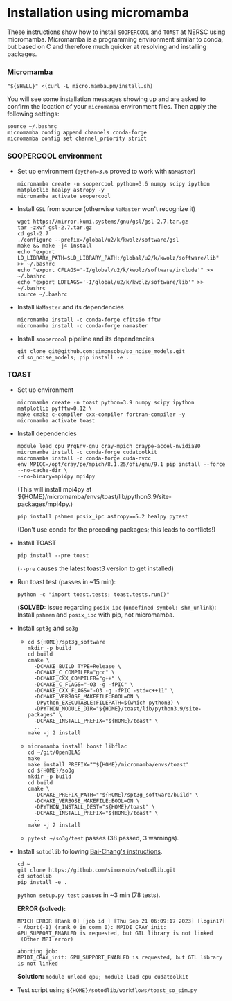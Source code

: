 # Installation using micromamba

These instructions show how to install `SOOPERCOOL` and `TOAST` at NERSC using
micromamba. Micromamba is a programming environment similar to conda, but 
based on C and therefore much quicker at resolving and installing packages.

### Micromamba

```
"${SHELL}" <(curl -L micro.mamba.pm/install.sh)
```
You will see some installation messages showing up and are asked to confirm 
the location of your `micromamba` environment files. Then apply the following 
settings:
```
source ~/.bashrc
micromamba config append channels conda-forge
micromamba config set channel_priority strict
```



### SOOPERCOOL environment
- Set up environment (`python=3.6` proved to work with `NaMaster`)

  ```
  micromamba create -n soopercool python=3.6 numpy scipy ipython matplotlib healpy astropy -y
  micromamba activate soopercool
  ```

- Install `GSL` from source (otherwise `NaMaster` won't recognize it)

  ```
  wget https://mirror.kumi.systems/gnu/gsl/gsl-2.7.tar.gz
  tar -zxvf gsl-2.7.tar.gz
  cd gsl-2.7
  ./configure --prefix=/global/u2/k/kwolz/software/gsl
  make && make -j4 install
  echo "export LD_LIBRARY_PATH=$LD_LIBRARY_PATH:/global/u2/k/kwolz/software/lib" >> ~/.bashrc
  echo "export CFLAGS='-I/global/u2/k/kwolz/software/include'" >> ~/.bashrc
  echo "export LDFLAGS='-I/global/u2/k/kwolz/software/lib'" >> ~/.bashrc
  source ~/.bashrc
  ```

- Install `NaMaster` and its dependencies

  ```
  micromamba install -c conda-forge cfitsio fftw
  micromamba install -c conda-forge namaster
  ```

- Install `soopercool` pipeline and its dependencies

  ```
  git clone git@github.com:simonsobs/so_noise_models.git
  cd so_noise_models; pip install -e .
  ```



### TOAST

- Set up environment

  ```
  micromamba create -n toast python=3.9 numpy scipy ipython matplotlib pyfftw=0.12 \
  make cmake c-compiler cxx-compiler fortran-compiler -y
  micromamba activate toast
  ```

- Install dependencies

  ```
  module load cpu PrgEnv-gnu cray-mpich craype-accel-nvidia80
  micromamba install -c conda-forge cudatoolkit
  micromamba install -c conda-forge cuda-nvcc
  env MPICC=/opt/cray/pe/mpich/8.1.25/ofi/gnu/9.1 pip install --force --no-cache-dir \
  --no-binary=mpi4py mpi4py
  ```

  (This will install mpi4py at 
  ${HOME}/micromamba/envs/toast/lib/python3.9/site-packages/mpi4py.)

  ```
  pip install pshmem posix_ipc astropy==5.2 healpy pytest
  ```

  (Don't use conda for the preceding packages; this leads to conflicts!)

- Install TOAST

  ```
  pip install --pre toast
  ```

  (`--pre` causes the latest toast3 version to get installed)

- Run toast test (passes in ~15 min):

  ```
  python -c "import toast.tests; toast.tests.run()"
  ```

  (**SOLVED:** issue regarding `posix_ipc` (`undefined symbol: shm_unlink`): Install `pshmem` and `posix_ipc` with pip, not micromamba.

- Install `spt3g` and `so3g`

  - ```
    cd ${HOME}/spt3g_software
    mkdir -p build
    cd build
    cmake \
      -DCMAKE_BUILD_TYPE=Release \
      -DCMAKE_C_COMPILER="gcc" \
      -DCMAKE_CXX_COMPILER="g++" \
      -DCMAKE_C_FLAGS="-O3 -g -fPIC" \
      -DCMAKE_CXX_FLAGS="-O3 -g -fPIC -std=c++11" \
      -DCMAKE_VERBOSE_MAKEFILE:BOOL=ON \
      -DPython_EXECUTABLE:FILEPATH=$(which python3) \
      -DPYTHON_MODULE_DIR="${HOME}/toast/lib/python3.9/site-packages" \
      -DCMAKE_INSTALL_PREFIX="${HOME}/toast" \
      ..
    make -j 2 install
    ```

  - ```
    micromamba install boost libflac
    cd ~/git/OpenBLAS
    make
    make install PREFIX=""${HOME}/micromamba/envs/toast"
    cd ${HOME}/so3g
    mkdir -p build
    cd build
    cmake \
      -DCMAKE_PREFIX_PATH=""${HOME}/spt3g_software/build" \
      -DCMAKE_VERBOSE_MAKEFILE:BOOL=ON \
      -DPYTHON_INSTALL_DEST="${HOME}/toast" \
      -DCMAKE_INSTALL_PREFIX="${HOME}/toast" \
      ..
    make -j 2 install
    ```

  - `pytest ~/so3g/test` passes (38 passed, 3 warnings).

- Install `sotodlib` following [Bai-Chang's instructions](https://gist.github.com/Bai-Chiang/d12bf9ae12851583f2a1ced8f3dae3bb). 

  ```
  cd ~
  git clone https://github.com/simonsobs/sotodlib.git
  cd sotodlib
  pip install -e .
  ```

  `python setup.py test` passes in ~3 min (78 tests).

  **ERROR (solved):**

  ```
  MPICH ERROR [Rank 0] [job id ] [Thu Sep 21 06:09:17 2023] [login17] - Abort(-1) (rank 0 in comm 0): MPIDI_CRAY_init: GPU_SUPPORT_ENABLED is requested, but GTL library is not linked
   (Other MPI error)
  
  aborting job:
  MPIDI_CRAY_init: GPU_SUPPORT_ENABLED is requested, but GTL library is not linked
  ```

  **Solution:** `module unload gpu; module load cpu cudatoolkit`

- Test script using `${HOME}/sotodlib/workflows/toast_so_sim.py`
